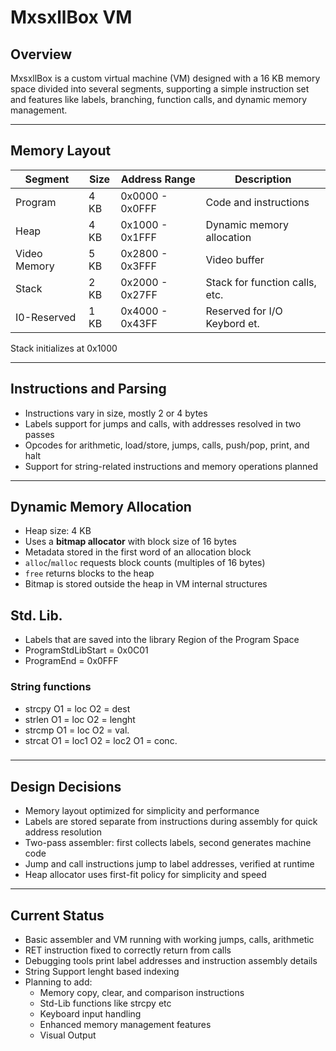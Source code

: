 # MxsxllBox VM

## Overview

MxsxllBox is a custom virtual machine (VM) designed with a 16 KB memory space divided into several segments, supporting a simple instruction set and features like labels, branching, function calls, and dynamic memory management.

---

## Memory Layout

| Segment      | Size | Address Range  | Description                    |
|--------------|------|----------------|--------------------------------|
| Program      | 4 KB | 0x0000 - 0x0FFF| Code and instructions          |
| Heap         | 4 KB | 0x1000 - 0x1FFF| Dynamic memory allocation      |
| Video Memory | 5 KB | 0x2800 - 0x3FFF| Video buffer                   |
| Stack        | 2 KB | 0x2000 - 0x27FF| Stack for function calls, etc. |
| I0-Reserved  | 1 KB | 0x4000 - 0x43FF| Reserved for I/O Keybord et.   |
Stack initializes at 0x1000

---

## Instructions and Parsing

- Instructions vary in size, mostly 2 or 4 bytes
- Labels support for jumps and calls, with addresses resolved in two passes
- Opcodes for arithmetic, load/store, jumps, calls, push/pop, print, and halt
- Support for string-related instructions and memory operations planned

---

## Dynamic Memory Allocation

- Heap size: 4 KB
- Uses a **bitmap allocator** with block size of 16 bytes
- Metadata stored in the first word of an allocation block
- `alloc`/`malloc` requests block counts (multiples of 16 bytes)
- `free` returns blocks to the heap
- Bitmap is stored outside the heap in VM internal structures


## Std. Lib. 

- Labels that are saved into the library Region of the Program Space
- ProgramStdLibStart = 0x0C01 
- ProgramEnd         = 0x0FFF

### String functions

- strcpy O1 = loc O2 = dest
- strlen O1 = loc O2 = lenght
- strcmp O1 = loc O2 = val.
- strcat O1 = loc1 O2 = loc2 O1 = conc.

### 

---

## Design Decisions

- Memory layout optimized for simplicity and performance
- Labels are stored separate from instructions during assembly for quick address resolution
- Two-pass assembler: first collects labels, second generates machine code
- Jump and call instructions jump to label addresses, verified at runtime
- Heap allocator uses first-fit policy for simplicity and speed

---

## Current Status

- Basic assembler and VM running with working jumps, calls, arithmetic
- RET instruction fixed to correctly return from calls
- Debugging tools print label addresses and instruction assembly details
- String Support lenght based indexing
- Planning to add:
    - Memory copy, clear, and comparison instructions
    - Std-Lib functions like strcpy etc
    - Keyboard input handling
    - Enhanced memory management features
    - Visual Output
